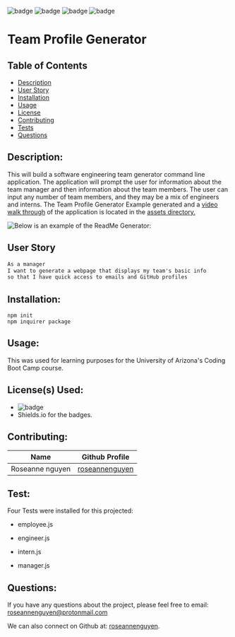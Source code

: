 ![badge](https://img.shields.io/github/last-commit/roseannenguyen/10-Team-Profile-Generator) ![badge](https://img.shields.io/badge/license-MIT-informational) ![badge](https://img.shields.io/github/languages/top/roseannenguyen/10-Team-Profile-Generator)  ![badge](https://img.shields.io/github/languages/count/roseannenguyen/10-Team-Profile-Generator)

# Team Profile Generator

## Table of Contents

- [Description](#description)
- [User Story](#userstory)
- [Installation](#installation)
- [Usage](#usage)
- [License](#license)
- [Contributing](#contributing)
- [Tests](#tests)
- [Questions](#questions)

## Description:

This will build a software engineering team generator command line application. The application will prompt the user for information about the team manager and then information about the team members. The user can input any number of team members, and they may be a mix of engineers and interns. The Team Profile Generator Example generated and a [video walk through](https://drive.google.com/file/d/1I3Dst-5qYHae-3kACWdsvX0ES_Xc4KtP/view) of the application is located in the [assets directory.](https://github.com/roseannenguyen/10-Team-Profile-Generator/tree/main/assets)

![Below is an example of the ReadMe Generator:](./assets/teamexample.gif)

<a name="userstory"></a>

## User Story

```md
As a manager
I want to generate a webpage that displays my team's basic info
so that I have quick access to emails and GitHub profiles
```

## Installation:

```text
npm init
npm inquirer package
```

## Usage:

This was used for learning purposes for the University of Arizona's Coding Boot Camp course.

## License(s) Used:

- ![badge](https://img.shields.io/badge/license-MIT-informational)
- Shields.io for the badges.

## Contributing:

| Name            | Github Profile                                      |
| --------------- | --------------------------------------------------- |
| Roseanne nguyen | [roseannenguyen](https://github.com/roseannenguyen) |

## Test:

Four Tests were installed for this projected:

- employee.js

- engineer.js

- intern.js

- manager.js

## Questions:

If you have any questions about the project, please feel free to email: roseannenguyen@protonmail.com

We can also connect on Github at: [roseannenguyen](https://github.com/roseannenguyen).
